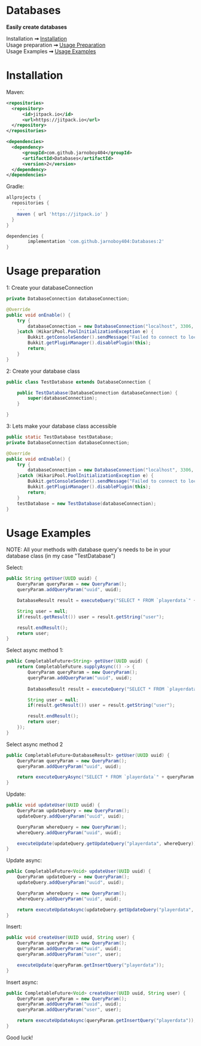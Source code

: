 # Databases
**Easily create databases**

Installation **➞** [Installation](#installation)\
Usage preparation **➞** [Usage Preparation](#usage-preparation)\
Usage Examples **➞** [Usage Examples](#usage-examples)

# Installation

Maven:
```xml
<repositories>
  <repository>
      <id>jitpack.io</id>
      <url>https://jitpack.io</url>
  </repository>
</repositories>
```
```xml
<dependencies>
  <dependency>
      <groupId>com.github.jarnoboy404</groupId>
      <artifactId>Databases</artifactId>
      <version>2</version>
  </dependency>
</dependencies>
```
Gradle:
```gradle
allprojects {
  repositories {
    ...
    maven { url 'https://jitpack.io' }
  }
}
```
```gradle
dependencies {
        implementation 'com.github.jarnoboy404:Databases:2'
}
```
# Usage preparation

1: Create your databaseConnection
```java
private DatabaseConnection databaseConnection;

@Override
public void onEnable() {
    try {
        databaseConnection = new DatabaseConnection("localhost", 3306, "MyDatabase", "root", "password", 4);
    }catch (HikariPool.PoolInitializationException e) {
        Bukkit.getConsoleSender().sendMessage("Failed to connect to localhost database");
        Bukkit.getPluginManager().disablePlugin(this);
        return;
    }
}
```
2: Create your database class
```java
public class TestDatabase extends DatabaseConnection {

    public TestDatabase(DatabaseConnection databaseConnection) {
        super(databaseConnection);
    }

}
```
3: Lets make your database class accessible
```java
public static TestDatabase testDatabase;
private DatabaseConnection databaseConnection;

@Override
public void onEnable() {
    try {
        databaseConnection = new DatabaseConnection("localhost", 3306, "MyDatabase", "root", "password", 4);
    }catch (HikariPool.PoolInitializationException e) {
        Bukkit.getConsoleSender().sendMessage("Failed to connect to localhost database");
        Bukkit.getPluginManager().disablePlugin(this);
        return;
    }
    testDatabase = new TestDatabase(databaseConnection);
}
```
# Usage Examples
NOTE: All your methods with database query's needs to be in your database class (in my case "TestDatabase")

Select:
```java
public String getUser(UUID uuid) {
    QueryParam queryParam = new QueryParam();
    queryParam.addQueryParam("uuid", uuid);

    DatabaseResult result = executeQuery("SELECT * FROM `playerdata`" + queryParam.getWhereQuery());

    String user = null;
    if(result.getResult()) user = result.getString("user");

    result.endResult();
    return user;
}
```
Select async method 1:
```java
public CompletableFuture<String> getUser(UUID uuid) {
    return CompletableFuture.supplyAsync(() -> {
        QueryParam queryParam = new QueryParam();
        queryParam.addQueryParam("uuid", uuid);
        
        DatabaseResult result = executeQuery("SELECT * FROM `playerdata`" + queryParam.getWhereQuery());

        String user = null;
        if(result.getResult()) user = result.getString("user");

        result.endResult();
        return user;
    });
}
```
Select async method 2
```java
public CompletableFuture<DatabaseResult> getUser(UUID uuid) {
    QueryParam queryParam = new QueryParam();
    queryParam.addQueryParam("uuid", uuid);

    return executeQueryAsync("SELECT * FROM `playerdata`" + queryParam.getWhereQuery());
}
```
Update:
```java
public void updateUser(UUID uuid) {
    QueryParam updateQuery = new QueryParam();
    updateQuery.addQueryParam("uuid", uuid);

    QueryParam whereQuery = new QueryParam();
    whereQuery.addQueryParam("uuid", uuid);

    executeUpdate(updateQuery.getUpdateQuery("playerdata", whereQuery));
}
```
Update async:
```java
public CompletableFuture<Void> updateUser(UUID uuid) {
    QueryParam updateQuery = new QueryParam();
    updateQuery.addQueryParam("uuid", uuid);

    QueryParam whereQuery = new QueryParam();
    whereQuery.addQueryParam("uuid", uuid);

    return executeUpdateAsync(updateQuery.getUpdateQuery("playerdata", whereQuery));
}
```
Insert:
```java
public void createUser(UUID uuid, String user) {
    QueryParam queryParam = new QueryParam();
    queryParam.addQueryParam("uuid", uuid);
    queryParam.addQueryParam("user", user);

    executeUpdate(queryParam.getInsertQuery("playerdata"));
}
```
Insert async:
```java
public CompletableFuture<Void> createUser(UUID uuid, String user) {
    QueryParam queryParam = new QueryParam();
    queryParam.addQueryParam("uuid", uuid);
    queryParam.addQueryParam("user", user);

    return executeUpdateAsync(queryParam.getInsertQuery("playerdata"));
}
```

Good luck!
